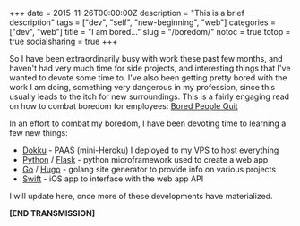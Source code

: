 +++
date = 2015-11-26T00:00:00Z
description = "This is a brief description"
tags = ["dev", "self", "new-beginning", "web"]
categories = ["dev", "web"]
title = "I am bored..."
slug = "/boredom/"
notoc = true
totop = true
socialsharing = true
+++

So I have been extraordinarily busy with work these past few months, and haven't had very much time for side projects, and interesting things that I've wanted to devote some time to. I've also been getting pretty bored with the work I am doing, something very dangerous in my profession, since this usually leads to the itch for new surroundings. This is a fairly engaging read on how to combat boredom for employees: [Bored People Quit](http://randsinrepose.com/archives/bored-people-quit/)

In an effort to combat my boredom, I have been devoting time to learning a few new things:

* [Dokku](http://progrium.viewdocs.io/dokku/) - PAAS (mini-Heroku) I deployed to my VPS to host everything
* [Python](https://www.python.org/) / [Flask](http://flask.pocoo.org/) - python microframework used to create a web app
* [Go](https://golang.org/) / [Hugo](http://gohugo.io/) - golang site generator to provide info on various projects
* [Swift](https://developer.apple.com/swift/) - iOS app to interface with the web app API

I will update here, once more of these developments have materialized.

<strong>[END TRANSMISSION]</strong>